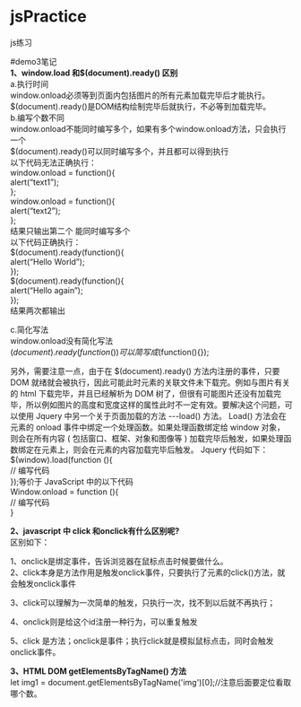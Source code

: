 # jsPractice
 js练习

#demo3笔记  
**1、window.load 和$(document).ready() 区别**  
a.执行时间  
window.onload必须等到页面内包括图片的所有元素加载完毕后才能执行。   
$(document).ready()是DOM结构绘制完毕后就执行，不必等到加载完毕。  
b.编写个数不同   
window.onload不能同时编写多个，如果有多个window.onload方法，只会执行一个   
$(document).ready()可以同时编写多个，并且都可以得到执行  
以下代码无法正确执行：   
window.onload = function(){   
alert(“text1”);   
};   
window.onload = function(){   
alert(“text2”);   
};   
结果只输出第二个 能同时编写多个   
以下代码正确执行：   
$(document).ready(function(){   
alert(“Hello World”);   
});   
$(document).ready(function(){   
alert(“Hello again”);   
});   
结果两次都输出   

c.简化写法   
window.onload没有简化写法   
$(document).ready(function(){})可以简写成$(function(){});  

另外，需要注意一点，由于在 $(document).ready() 方法内注册的事件，只要 DOM 就绪就会被执行，因此可能此时元素的关联文件未下载完。例如与图片有关的 html 下载完毕，并且已经解析为 DOM 树了，但很有可能图片还没有加载完毕，所以例如图片的高度和宽度这样的属性此时不一定有效。要解决这个问题，可以使用 Jquery 中另一个关于页面加载的方法 ---load() 方法。 Load() 方法会在元素的 onload 事件中绑定一个处理函数。如果处理函数绑定给 window 对象，则会在所有内容 ( 包括窗口、框架、对象和图像等 ) 加载完毕后触发，如果处理函数绑定在元素上，则会在元素的内容加载完毕后触发。
Jquery 代码如下：   
$(window).load(function (){   
// 编写代码   
});等价于 JavaScript 中的以下代码   
Window.onload = function (){   
// 编写代码   
}  

**2、javascript 中 click 和onclick有什么区别呢?**  
区别如下：  

1、onclick是绑定事件，告诉浏览器在鼠标点击时候要做什么。  
2、click本身是方法作用是触发onclick事件，只要执行了元素的click()方法，就会触发onclick事件  

3、click可以理解为一次简单的触发，只执行一次，找不到以后就不再执行；  

4、onclick则是给这个id注册一种行为，可以重复触发  

5、click 是方法；onclick是事件；执行click就是模拟鼠标点击，同时会触发onclick事件。  

**3、HTML DOM getElementsByTagName() 方法**  
  let img1 = document.getElementsByTagName('img')[0];//注意后面要定位看取哪个数。  
